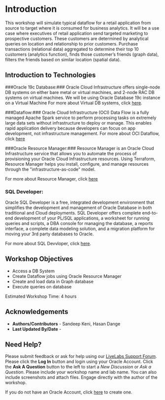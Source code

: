 # Introduction
This workshop will simulate typical dataflow for a retail application from  source to target where it is consumed for business analytics. It will be a  use case where executives of retail application send targeted marketing to prospective customers.
These customers are determined by analytical queries on location and relationship to prior customers.
Purchase transactions (relational data) aggregated to determine their top 10 customers (analytics function), finds those customer’s friends (graph data), filters the friends based on similar location (spatial data).

## Introduction to Technologies ##

###Oracle 19c Database:###
Oracle Cloud Infrastructure offers single-node DB systems on either bare metal or virtual machines, and 2-node RAC DB systems on virtual machines. We will be using Oracle Database 19c instance on a Virtual Machine
For more about Virtual DB systems, click [here](https://docs.cloud.oracle.com/en-us/iaas/Content/Database/Concepts/overview.htm).

###Dataflow:###
Oracle Cloud Infrastructure (OCI) Data Flow is a fully managed Apache Spark service to perform processing tasks on extremely large data sets without infrastructure to deploy or manage. This enables rapid application delivery because developers can focus on app development, not infrastructure management.
For more about OCI Dataflow, click [here](https://www.oracle.com/big-data/data-flow/)

###Oracle Resource Manager:###
Resource Manager is an Oracle Cloud Infrastructure service that allows you to automate the process of provisioning your Oracle Cloud Infrastructure resources. Using Terraform, Resource Manager helps you install, configure, and manage resources through the "infrastructure-as-code" model.

For more about Resource Manager, click [here](https://docs.oracle.com/en-us/iaas/Content/ResourceManager/Concepts/resourcemanager.htm)
### SQL Developer: ###
Oracle SQL Developer is a free, integrated development environment that simplifies the development and management of Oracle Database in both traditional and Cloud deployments. SQL Developer offers complete end-to-end development of your PL/SQL applications, a worksheet for running queries and scripts, a DBA console for managing the database, a reports interface, a complete data modeling solution, and a migration platform for moving your 3rd party databases to Oracle.



For more about SQL Devvloper, click [here](https://www.oracle.com/database/technologies/appdev/sqldeveloper-landing.html).

## Workshop Objectives ##
- Access a DB System
- Create Dataflow jobs using Oracle Resource Manager
- Create and load data in Graph database
- Execute queries on database

Estimated Workshop Time:  4 hours

## Acknowledgements

- **Authors/Contributors** - Sandeep Keni, Hasan Dange
- **Last Updated By/Date** -


## Need Help?
Please submit feedback or ask for help using our [LiveLabs Support Forum](https://community.oracle.com/tech/developers/categories/oracle-maa-dataguard-rac). Please click the **Log In** button and login using your Oracle Account. Click the **Ask A Question** button to the left to start a *New Discussion* or *Ask a Question*.  Please include your workshop name and lab name.  You can also include screenshots and attach files.  Engage directly with the author of the workshop.

If you do not have an Oracle Account, click [here](https://profile.oracle.com/myprofile/account/create-account.jspx) to create one.
